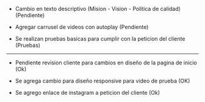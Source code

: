 
- Cambio en texto descriptivo (Mision - Vision - Politica de calidad) (Pendiente)

- Agregar carrusel de videos con autoplay (Pendiente)

- Se realizan pruebas basicas para cumplir con la peticion del cliente (Pruebas)

----------------------------------------------------------------------------------------------
- Pendiente revision cliente para cambios en diseño de la pagina de inicio (Ok)

- Se agrega cambio para diseño responsive para video de prueba (OK)

- Se agrego enlace de instagram a peticion del cliente (Ok)
